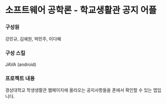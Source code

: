 # 소프트웨어 공학론 - 학교생활관  공지 어플

### 구성원

강민규, 김예원, 박민주, 이다혜

### 구성 스킬

JAVA (android)

### 프로젝트 내용

경상대학교 학생생활관 웹페이지에 올라오는 공지사항들을 폰에서 확인할 수 있는 앱입니다.